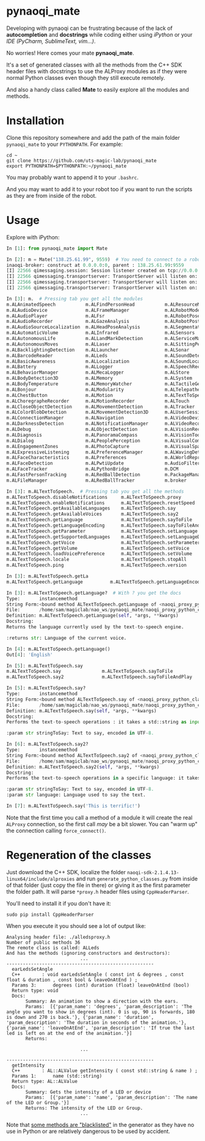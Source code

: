 # pynaoqi_mate
Developing with pynaoqi can be frustrating because of the lack of **autocompletion** and **docstrings** while coding either using _iPython_ or your _IDE (PyCharm, SublimeText, vim...)_.

No worries! Here comes your mate **pynaoqi_mate**.

It's a set of generated classes with all the methods from the C++ SDK header files with docstrings to use the ALProxy modules as if they were normal Python classes even though they still execute remotely.

And also a handy class called **Mate** to easily explore all the modules and methods.


# Installation
Clone this repository somewhere and add the path of the main folder `pynaoqi_mate` to your `PYTHONPATH`. For example:

```
cd ~
git clone https://github.com/uts-magic-lab/pynaoqi_mate
export PYTHONPATH=$PYTHONPATH:~/pynaoqi_mate
```

You may probably want to append it to your `.bashrc`.

And you may want to add it to your robot too if you want to run the scripts as they are from inside of the robot.

# Usage
Explore with iPython:

```python
In [1]: from pynaoqi_mate import Mate

In [2]: m = Mate("138.25.61.99", 9559)  # You need to connect to a robot
inaoqi-broker: construct at 0.0.0.0:0, parent : 138.25.61.99:9559
[I] 22566 qimessaging.session: Session listener created on tcp://0.0.0.0:0
[I] 22566 qimessaging.transportserver: TransportServer will listen on: tcp://172.17.0.1:39688
[I] 22566 qimessaging.transportserver: TransportServer will listen on: tcp://127.0.0.1:39688
[I] 22566 qimessaging.transportserver: TransportServer will listen on: tcp://138.25.61.100:39688

In [3]: m.  # Pressing tab you get all the modules
m.ALAnimatedSpeech           m.ALFindPersonHead           m.ALResourceManager
m.ALAudioDevice              m.ALFrameManager             m.ALRobotModel
m.ALAudioPlayer              m.ALFsr                      m.ALRobotPose
m.ALAudioRecorder            m.ALGazeAnalysis             m.ALRobotPosture
m.ALAudioSourceLocalization  m.ALHeadPoseAnalysis         m.ALSegmentation3D
m.ALAutomaticVolume          m.ALInfrared                 m.ALSensors
m.ALAutonomousLife           m.ALLandMarkDetection        m.ALServiceManager
m.ALAutonomousMoves          m.ALLaser                    m.ALSittingPeopleDetection
m.ALBacklightingDetection    m.ALLauncher                 m.ALSonar
m.ALBarcodeReader            m.ALLeds                     m.ALSoundDetection
m.ALBasicAwareness           m.ALLocalization             m.ALSoundLocalization
m.ALBattery                  m.ALLogger                   m.ALSpeechRecognition
m.ALBehaviorManager          m.ALMecaLogger               m.ALStore
m.ALBodyDetection3D          m.ALMemory                   m.ALSystem
m.ALBodyTemperature          m.ALMemoryWatcher            m.ALTactileGesture
m.ALBonjour                  m.ALModularity               m.ALTelepathe
m.ALChestButton              m.ALMotion                   m.ALTextToSpeech
m.ALChoregrapheRecorder      m.ALMotionRecorder           m.ALTouch
m.ALCloseObjectDetection     m.ALMovementDetection        m.ALTracker
m.ALColorBlobDetection       m.ALMovementDetection3D      m.ALUserSession
m.ALConnectionManager        m.ALNavigation               m.ALVideoDevice
m.ALDarknessDetection        m.ALNotificationManager      m.ALVideoRecorder
m.ALDebug                    m.ALObjectDetection          m.ALVisionRecognition
m.ALDiagnosis                m.ALPanoramaCompass          m.ALVisionToolbox
m.ALDialog                   m.ALPeoplePerception         m.ALVisualCompass
m.ALEngagementZones          m.ALPhotoCapture             m.ALVisualSpaceHistory
m.ALExpressiveListening      m.ALPreferenceManager        m.ALWavingDetection
m.ALFaceCharacteristics      m.ALPreferences              m.ALWorldRepresentation
m.ALFaceDetection            m.ALPwtiUpdate               m.AudioFilterLoader
m.ALFaceTracker              m.ALPythonBridge             m.DCM
m.ALFastPersonTracking       m.ALRedBallDetection         m.PackageManager
m.ALFileManager              m.ALRedBallTracker           m.broker

In [3]: m.ALTextToSpeech.  # Pressing tab you get all the methods
m.ALTextToSpeech.disableNotifications     m.ALTextToSpeech.proxy
m.ALTextToSpeech.enableNotifications      m.ALTextToSpeech.resetSpeed
m.ALTextToSpeech.getAvailableLanguages    m.ALTextToSpeech.say
m.ALTextToSpeech.getAvailableVoices       m.ALTextToSpeech.say2
m.ALTextToSpeech.getLanguage              m.ALTextToSpeech.sayToFile
m.ALTextToSpeech.getLanguageEncoding      m.ALTextToSpeech.sayToFileAndPlay
m.ALTextToSpeech.getParameter             m.ALTextToSpeech.setLanguage
m.ALTextToSpeech.getSupportedLanguages    m.ALTextToSpeech.setLanguageDefaultVoice
m.ALTextToSpeech.getVoice                 m.ALTextToSpeech.setParameter
m.ALTextToSpeech.getVolume                m.ALTextToSpeech.setVoice
m.ALTextToSpeech.loadVoicePreference      m.ALTextToSpeech.setVolume
m.ALTextToSpeech.locale                   m.ALTextToSpeech.stopAll
m.ALTextToSpeech.ping                     m.ALTextToSpeech.version

In [3]: m.ALTextToSpeech.getLa
m.ALTextToSpeech.getLanguage          m.ALTextToSpeech.getLanguageEncoding  

In [3]: m.ALTextToSpeech.getLanguage?  # With ? you get the docs
Type:       instancemethod
String Form:<bound method ALTextToSpeech.getLanguage of <naoqi_proxy_python_classes.ALTextToSpeech.ALTextToSpeech object at 0x7f76c6051310>>
File:       /home/sam/magiclab/nao_ws/pynaoqi_mate/naoqi_proxy_python_classes/ALTextToSpeech.py
Definition: m.ALTextToSpeech.getLanguage(self, *args, **kwargs)
Docstring:
Returns the language currently used by the text-to-speech engine.

:returns str: Language of the current voice.

In [4]: m.ALTextToSpeech.getLanguage()
Out[4]: 'English'

In [5]: m.ALTextToSpeech.say
m.ALTextToSpeech.say               m.ALTextToSpeech.sayToFile         
m.ALTextToSpeech.say2              m.ALTextToSpeech.sayToFileAndPlay  

In [5]: m.ALTextToSpeech.say?
Type:       instancemethod
String Form:<bound method ALTextToSpeech.say of <naoqi_proxy_python_classes.ALTextToSpeech.ALTextToSpeech object at 0x7f76c6051310>>
File:       /home/sam/magiclab/nao_ws/pynaoqi_mate/naoqi_proxy_python_classes/ALTextToSpeech.py
Definition: m.ALTextToSpeech.say(self, *args, **kwargs)
Docstring:
Performs the text-to-speech operations : it takes a std::string as input and outputs a sound in both speakers. String encoding must be UTF8.

:param str stringToSay: Text to say, encoded in UTF-8.

In [6]: m.ALTextToSpeech.say2?
Type:       instancemethod
String Form:<bound method ALTextToSpeech.say2 of <naoqi_proxy_python_classes.ALTextToSpeech.ALTextToSpeech object at 0x7f76c6051310>>
File:       /home/sam/magiclab/nao_ws/pynaoqi_mate/naoqi_proxy_python_classes/ALTextToSpeech.py
Definition: m.ALTextToSpeech.say2(self, *args, **kwargs)
Docstring:
Performs the text-to-speech operations in a specific language: it takes a std::string as input and outputs a sound in both speakers. String encoding must be UTF8. Once the text is said, the language is set back to its initial value.

:param str stringToSay: Text to say, encoded in UTF-8.
:param str language: Language used to say the text.

In [7]: m.ALTextToSpeech.say('This is terrific!')


```

Note that the first time you call a method of a module it will create the real `ALProxy` connection, so the first call _may_ be a bit slower. You can "warm up" the connection calling `force_connect()`.

# Regeneration of the classes

Just download the C++ SDK, localize the folder `naoqi-sdk-2.1.4.13-linux64/include/alproxies` and run `generate_python_classes.py` from inside of that folder (just copy the file in there) or giving it as the first parameter the folder path. It will parse `*proxy.h` header files using `CppHeaderParser`.

You'll need to install it if you don't have it:

    sudo pip install CppHeaderParser

When you execute it you should see a lot of output like:

```
Analysing header file: ./alledsproxy.h
Number of public methods 36
The remote class is called: ALLeds
And has the methods (ignoring constructors and destructors):
                           ...
------------------------------------------------------
  earLedsSetAngle
  C++        : void earLedsSetAngle ( const int & degrees , const float & duration , const bool & leaveOnAtEnd ) ;
  Params 3:      degrees (int) duration (float) leaveOnAtEnd (bool) 
  Return type: void
  Docs:        
       Summary: An animation to show a direction with the ears.
       Params:  [{'param_name': 'degrees', 'param_description': 'The angle you want to show in degrees (int). 0 is up, 90 is forwards, 180 is down and 270 is back.'}, {'param_name': 'duration', 'param_description': 'The duration in seconds of the animation.'}, {'param_name': 'leaveOnAtEnd', 'param_description': 'If true the last led is left on at the end of the animation.'}]
       Returns:

                           ...

------------------------------------------------------
  getIntensity
  C++        : AL::ALValue getIntensity ( const std::string & name ) ;
  Params 1:      name (std::string) 
  Return type: AL::ALValue
  Docs:        
       Summary: Gets the intensity of a LED or device
       Params:  [{'param_name': 'name', 'param_description': 'The name of the LED or Group.'}]
       Returns: The intensity of the LED or Group.
                           ...
```

Note that [some methods are "blacklisted"](https://github.com/uts-magic-lab/pynaoqi_mate/blob/master/generate_python_classes.py#L195-L208) in the generator as they have no use in Python or are relatively dangerous to be used by accident.